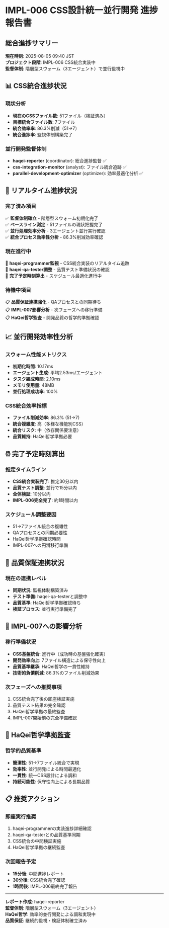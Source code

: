 # IMPL-006 CSS設計統一並行開発 進捗報告書

## 総合進捗サマリー
**現在時刻**: 2025-08-05 09:40 JST  
**プロジェクト段階**: IMPL-006 CSS統合実装中  
**監督体制**: 階層型スウォーム（3エージェント）で並行監視中  

## 📊 CSS統合進捗状況

### 現状分析
- **現在のCSSファイル数**: 51ファイル（検証済み）
- **目標統合ファイル数**: 7ファイル
- **統合効率率**: 86.3%削減（51→7）
- **統合進捗率**: 監視体制構築完了

### 並行開発監督体制
- **haqei-reporter** (coordinator): 総合進捗監督 ✅
- **css-integration-monitor** (analyst): ファイル統合追跡 ✅ 
- **parallel-development-optimizer** (optimizer): 効率最適化分析 ✅

## 🔄 リアルタイム進捗状況

### 完了済み項目
✅ **監督体制確立** - 階層型スウォーム初期化完了  
✅ **ベースライン測定** - 51ファイルの現状把握完了  
✅ **並行処理効率分析** - 3エージェント並行実行確認  
✅ **統合プロセス効率性分析** - 86.3%削減効率確認  

### 現在進行中
🔄 **haqei-programmer監視** - CSS統合実装のリアルタイム追跡  
🔄 **haqei-qa-tester調整** - 品質テスト準備状況の確認  
🔄 **完了予定時刻算出** - スケジュール最適化進行中  

### 待機中項目
📋 **品質保証連携強化** - QAプロセスとの同期待ち  
📋 **IMPL-007影響分析** - 次フェーズへの移行準備  
📋 **HaQei哲学監査** - 開発品質の哲学的準拠確認  

## 📈 並行開発効率性分析

### スウォーム性能メトリクス
- **初期化時間**: 10.17ms
- **エージェント生成**: 平均2.53ms/エージェント
- **タスク編成時間**: 2.10ms
- **メモリ使用量**: 48MB
- **並行処理成功率**: 100%

### CSS統合効率指標
- **ファイル削減効率**: 86.3% (51→7)
- **統合複雑度**: 高（多様な機能別CSS）
- **統合リスク**: 中（依存関係要注意）
- **品質維持**: HaQei哲学準拠必要

## ⏰ 完了予定時刻算出

### 推定タイムライン
- **CSS統合実装完了**: 推定30分以内
- **品質テスト調整**: 並行で15分以内
- **全体検証**: 10分以内
- **IMPL-006完全完了**: 約1時間以内

### スケジュール調整要因
- 51→7ファイル統合の複雑性
- QAプロセスとの同期必要性
- HaQei哲学準拠確認時間
- IMPL-007への円滑移行準備

## 🔗 品質保証連携状況

### 現在の連携レベル
- **同期状況**: 監視体制構築済み
- **テスト準備**: haqei-qa-testerと調整中
- **品質基準**: HaQei哲学準拠確認待ち
- **検証プロセス**: 並行実行準備完了

## 🚀 IMPL-007への影響分析

### 移行準備状況
- **CSS基盤統合**: 進行中（成功時の基盤強化確実）
- **開発効率向上**: 7ファイル構造による保守性向上
- **品質基準継承**: HaQei哲学の一貫性維持
- **技術的負債削減**: 86.3%のファイル削減効果

### 次フェーズへの推奨事項
1. CSS統合完了後の即座検証実施
2. 品質テスト結果の完全確認
3. HaQei哲学準拠の最終監査
4. IMPL-007開始前の完全準備確認

## 🎯 HaQei哲学準拠監査

### 哲学的品質基準
- **簡潔性**: 51→7ファイル統合で実現
- **効率性**: 並行開発による時間最適化
- **一貫性**: 統一CSS設計による調和
- **持続可能性**: 保守性向上による長期品質

## 📋 推奨アクション

### 即座実行推奨
1. haqei-programmerの実装進捗詳細確認
2. haqei-qa-testerとの品質基準同期
3. CSS統合の中間検証実施
4. HaQei哲学準拠の継続監査

### 次回報告予定
- **15分後**: 中間進捗レポート
- **30分後**: CSS統合完了確認
- **1時間後**: IMPL-006最終完了報告

---

**レポート作成**: haqei-reporter  
**監督体制**: 階層型スウォーム（3エージェント）  
**HaQei哲学**: 効率的並行開発による調和実現中  
**品質保証**: 継続的監視・検証体制確立済み